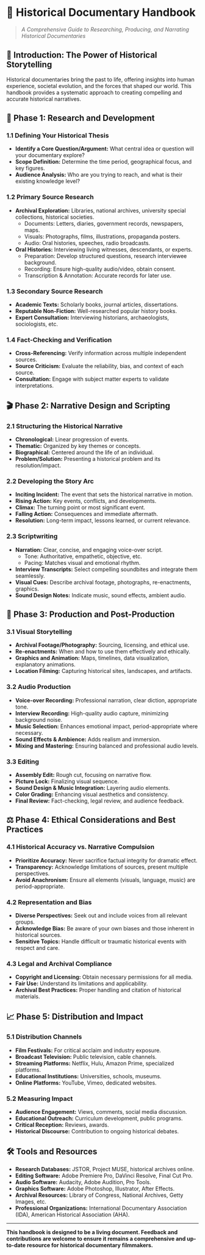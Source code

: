 # 📖 Historical Documentary Handbook

> _A Comprehensive Guide to Researching, Producing, and Narrating Historical Documentaries_

## 🎯 Introduction: The Power of Historical Storytelling

Historical documentaries bring the past to life, offering insights into human experience, societal evolution, and the forces that shaped our world. This handbook provides a systematic approach to creating compelling and accurate historical narratives.

## 🚀 Phase 1: Research and Development

### 1.1 Defining Your Historical Thesis

*   **Identify a Core Question/Argument:** What central idea or question will your documentary explore?
*   **Scope Definition:** Determine the time period, geographical focus, and key figures.
*   **Audience Analysis:** Who are you trying to reach, and what is their existing knowledge level?

### 1.2 Primary Source Research

*   **Archival Exploration:** Libraries, national archives, university special collections, historical societies.
    *   Documents: Letters, diaries, government records, newspapers, maps.
    *   Visuals: Photographs, films, illustrations, propaganda posters.
    *   Audio: Oral histories, speeches, radio broadcasts.
*   **Oral Histories:** Interviewing living witnesses, descendants, or experts.
    *   Preparation: Develop structured questions, research interviewee background.
    *   Recording: Ensure high-quality audio/video, obtain consent.
    *   Transcription & Annotation: Accurate records for later use.

### 1.3 Secondary Source Research

*   **Academic Texts:** Scholarly books, journal articles, dissertations.
*   **Reputable Non-Fiction:** Well-researched popular history books.
*   **Expert Consultation:** Interviewing historians, archaeologists, sociologists, etc.

### 1.4 Fact-Checking and Verification

*   **Cross-Referencing:** Verify information across multiple independent sources.
*   **Source Criticism:** Evaluate the reliability, bias, and context of each source.
*   **Consultation:** Engage with subject matter experts to validate interpretations.

## 🎬 Phase 2: Narrative Design and Scripting

### 2.1 Structuring the Historical Narrative

*   **Chronological:** Linear progression of events.
*   **Thematic:** Organized by key themes or concepts.
*   **Biographical:** Centered around the life of an individual.
*   **Problem/Solution:** Presenting a historical problem and its resolution/impact.

### 2.2 Developing the Story Arc

*   **Inciting Incident:** The event that sets the historical narrative in motion.
*   **Rising Action:** Key events, conflicts, and developments.
*   **Climax:** The turning point or most significant event.
*   **Falling Action:** Consequences and immediate aftermath.
*   **Resolution:** Long-term impact, lessons learned, or current relevance.

### 2.3 Scriptwriting

*   **Narration:** Clear, concise, and engaging voice-over script.
    *   Tone: Authoritative, empathetic, objective, etc.
    *   Pacing: Matches visual and emotional rhythm.
*   **Interview Transcripts:** Select compelling soundbites and integrate them seamlessly.
*   **Visual Cues:** Describe archival footage, photographs, re-enactments, graphics.
*   **Sound Design Notes:** Indicate music, sound effects, ambient audio.

## 🎥 Phase 3: Production and Post-Production

### 3.1 Visual Storytelling

*   **Archival Footage/Photography:** Sourcing, licensing, and ethical use.
*   **Re-enactments:** When and how to use them effectively and ethically.
*   **Graphics and Animation:** Maps, timelines, data visualization, explanatory animations.
*   **Location Filming:** Capturing historical sites, landscapes, and artifacts.

### 3.2 Audio Production

*   **Voice-over Recording:** Professional narration, clear diction, appropriate tone.
*   **Interview Recording:** High-quality audio capture, minimizing background noise.
*   **Music Selection:** Enhances emotional impact, period-appropriate where necessary.
*   **Sound Effects & Ambience:** Adds realism and immersion.
*   **Mixing and Mastering:** Ensuring balanced and professional audio levels.

### 3.3 Editing

*   **Assembly Edit:** Rough cut, focusing on narrative flow.
*   **Picture Lock:** Finalizing visual sequence.
*   **Sound Design & Music Integration:** Layering audio elements.
*   **Color Grading:** Enhancing visual aesthetics and consistency.
*   **Final Review:** Fact-checking, legal review, and audience feedback.

## ⚖️ Phase 4: Ethical Considerations and Best Practices

### 4.1 Historical Accuracy vs. Narrative Compulsion

*   **Prioritize Accuracy:** Never sacrifice factual integrity for dramatic effect.
*   **Transparency:** Acknowledge limitations of sources, present multiple perspectives.
*   **Avoid Anachronism:** Ensure all elements (visuals, language, music) are period-appropriate.

### 4.2 Representation and Bias

*   **Diverse Perspectives:** Seek out and include voices from all relevant groups.
*   **Acknowledge Bias:** Be aware of your own biases and those inherent in historical sources.
*   **Sensitive Topics:** Handle difficult or traumatic historical events with respect and care.

### 4.3 Legal and Archival Compliance

*   **Copyright and Licensing:** Obtain necessary permissions for all media.
*   **Fair Use:** Understand its limitations and applicability.
*   **Archival Best Practices:** Proper handling and citation of historical materials.

## 📈 Phase 5: Distribution and Impact

### 5.1 Distribution Channels

*   **Film Festivals:** For critical acclaim and industry exposure.
*   **Broadcast Television:** Public television, cable channels.
*   **Streaming Platforms:** Netflix, Hulu, Amazon Prime, specialized platforms.
*   **Educational Institutions:** Universities, schools, museums.
*   **Online Platforms:** YouTube, Vimeo, dedicated websites.

### 5.2 Measuring Impact

*   **Audience Engagement:** Views, comments, social media discussion.
*   **Educational Outreach:** Curriculum development, public programs.
*   **Critical Reception:** Reviews, awards.
*   **Historical Discourse:** Contribution to ongoing historical debates.

## 🛠️ Tools and Resources

*   **Research Databases:** JSTOR, Project MUSE, historical archives online.
*   **Editing Software:** Adobe Premiere Pro, DaVinci Resolve, Final Cut Pro.
*   **Audio Software:** Audacity, Adobe Audition, Pro Tools.
*   **Graphics Software:** Adobe Photoshop, Illustrator, After Effects.
*   **Archival Resources:** Library of Congress, National Archives, Getty Images, etc.
*   **Professional Organizations:** International Documentary Association (IDA), American Historical Association (AHA).

---

**This handbook is designed to be a living document. Feedback and contributions are welcome to ensure it remains a comprehensive and up-to-date resource for historical documentary filmmakers.**